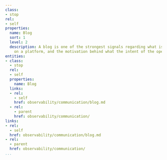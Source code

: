 ```yaml
---
class:
- stop
rel:
- self
properties:
  name: Blog
  sort: 1
  level: 2
  description: A blog is one of the strongest signals regarding what is happening
    on a platform, and the motivation behind what the intent of the operators are.
entities:
- class:
  - stop
  rel:
  - self
  properties:
    name: Blog
  links:
  - rel:
    - self
    href: observability/communication/blog.md
  - rel:
    - parent
    href: observability/communication/
links:
- rel:
  - self
  href: observability/communication/blog.md
- rel:
  - parent
  href: observability/communication/
...
```

